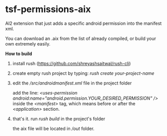 # tsf-permissions-aix
AI2 extension that just adds a specific android permission into the manifest xml.

You can download an .aix from the list of already compiled, or build your own extremely easily.

**How to build**

1. install rush (https://github.com/shreyashsaitwal/rush-cli)

2. create empty rush project by typing: *rush create your-project-name*

3. edit the */src/androidmanifest.xml* file in the project folder

    add the line: *\<uses-permission android:name="android.permission.YOUR_DESIRED_PERMISSION" />*
    inside the *\<manifest>* tag, which means before or after the *\<application>* section.
    
4. that's it. run *rush build* in the project's folder
    
      the aix file will be located in */out* folder.
